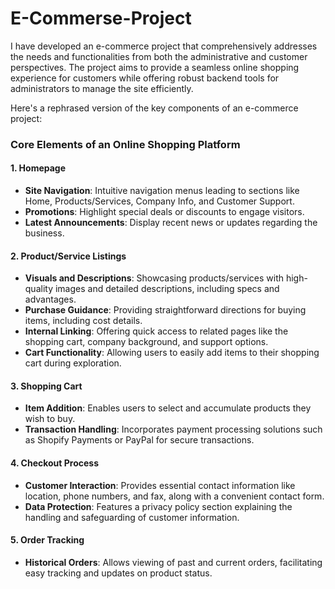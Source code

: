 # E-Commerse-Project
I have developed an e-commerce project that comprehensively addresses the needs and functionalities from both the administrative and customer perspectives. The project aims to provide a seamless online shopping experience for customers while offering robust backend tools for administrators to manage the site efficiently.

Here's a rephrased version of the key components of an e-commerce project:

### Core Elements of an Online Shopping Platform

#### 1. **Homepage**

- **Site Navigation**: Intuitive navigation menus leading to sections like Home, Products/Services, Company Info, and Customer Support.
- **Promotions**: Highlight special deals or discounts to engage visitors.
- **Latest Announcements**: Display recent news or updates regarding the business.

#### 2. **Product/Service Listings**

- **Visuals and Descriptions**: Showcasing products/services with high-quality images and detailed descriptions, including specs and advantages.
- **Purchase Guidance**: Providing straightforward directions for buying items, including cost details.
- **Internal Linking**: Offering quick access to related pages like the shopping cart, company background, and support options.
- **Cart Functionality**: Allowing users to easily add items to their shopping cart during exploration.


#### 3. **Shopping Cart**

- **Item Addition**: Enables users to select and accumulate products they wish to buy.
- **Transaction Handling**: Incorporates payment processing solutions such as Shopify Payments or PayPal for secure transactions.

#### 4. **Checkout Process**

- **Customer Interaction**: Provides essential contact information like location, phone numbers, and fax, along with a convenient contact form.
- **Data Protection**: Features a privacy policy section explaining the handling and safeguarding of customer information.

#### 5. **Order Tracking**

- **Historical Orders**: Allows viewing of past and current orders, facilitating easy tracking and updates on product status.


